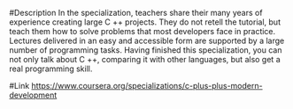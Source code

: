 #Description
In the specialization, teachers share their many years of experience creating large C ++ projects. They do not retell the tutorial, but teach them how to solve problems that most developers face in practice. Lectures delivered in an easy and accessible form are supported by a large number of programming tasks. Having finished this specialization, you can not only talk about C ++, comparing it with other languages, but also get a real programming skill.

#Link
https://www.coursera.org/specializations/c-plus-plus-modern-development

